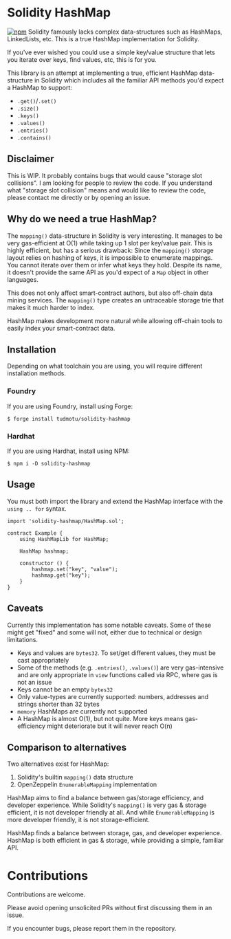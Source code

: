 # Solidity HashMap
[![npm](https://img.shields.io/npm/v/solidity-hashmap)](https://www.npmjs.com/package/solidity-hashmap)
Solidity famously lacks complex data-structures such as HashMaps, LinkedLists,
etc. This is a true HashMap implementation for Solidity. 

If you've ever wished you could use a simple key/value structure that lets you
iterate over keys, find values, etc, this is for you.

This library is an attempt at implementing a true, efficient HashMap
data-structure in Solidity which includes all the familiar API methods you'd
expect a HashMap to support:
- `.get()`/`.set()`
- `.size()`
- `.keys()`
- `.values()`
- `.entries()`
- `.contains()`

## Disclaimer
This is WIP. It probably contains bugs that would cause "storage slot
collisions". I am looking for people to review the code. If you understand what
"storage slot collision" means and would like to review the code, please contact
me directly or by opening an issue.

## Why do we need a true HashMap?
The `mapping()` data-structure in Solidity is very interesting. It manages to be
very gas-efficient at O(1) while taking up 1 slot per key/value pair. This is
highly efficient, but has a serious drawback: 
Since the `mapping()` storage layout relies on hashing of keys, it is
impossible to enumerate mappings. You cannot iterate over them or infer what
keys they hold. Despite its name, it doesn't provide the same API as you'd
expect of a `Map` object in other languages.

This does not only affect smart-contract authors, but also off-chain data mining
services. The `mapping()` type creates an untraceable storage trie that makes it
much harder to index.

HashMap makes development more natural while allowing off-chain tools to easily
index your smart-contract data.

## Installation
Depending on what toolchain you are using, you will require different
installation methods.

### Foundry
If you are using Foundry, install using Forge:
```console
$ forge install tudmotu/solidity-hashmap
```

### Hardhat
If you are using Hardhat, install using NPM:
```console
$ npm i -D solidity-hashmap
```

## Usage
You must both import the library and extend the HashMap interface with the
`using .. for` syntax.
```solidity
import 'solidity-hashmap/HashMap.sol';

contract Example {
    using HashMapLib for HashMap;

    HashMap hashmap;

    constructor () {
        hashmap.set("key", "value");
        hashmap.get("key");
    }
}
```

## Caveats
Currently this implementation has some notable caveats. Some of these might get
"fixed" and some will not, either due to technical or design limitations.
- Keys and values are `bytes32`. To set/get different values, they must be cast
appropriately
- Some of the methods (e.g. `.entries()`, `.values()`) are very gas-intensive
and are only appropriate in `view` functions called via RPC, where gas is not an
issue
- Keys cannot be an empty `bytes32`
- Only value-types are currently supported: numbers, addresses and strings
shorter than 32 bytes
- `memory` HashMaps are currently not supported
- A HashMap is almost O(1), but not quite. More keys means gas-efficiency might
deteriorate but it will never reach O(n)

## Comparison to alternatives
Two alternatives exist for HashMap:
1. Solidity's builtin `mapping()` data structure
1. OpenZeppelin `EnumerableMapping` implementation

HashMap aims to find a balance between gas/storage efficiency, and developer
experience. While Solidity's `mapping()` is very gas & storage efficient, it is
not developer friendly at all. And while `EnumerableMapping` is more developer
friendly, it is not storage-efficient.

HashMap finds a balance between storage, gas, and developer experience. HashMap
is both efficient in gas & storage, while providing a simple, familiar API.

# Contributions
Contributions are welcome.

Please avoid opening unsolicited PRs without first discussing them in an issue.

If you encounter bugs, please report them in the repository.
